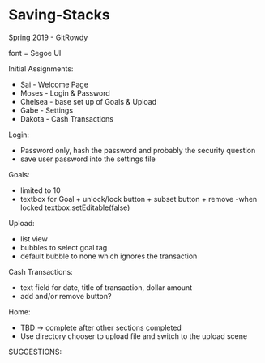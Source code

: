 # Saving-Stacks #
Spring 2019 - GitRowdy


font = Segoe UI

Initial Assignments:
 * Sai - Welcome Page
 * Moses - Login & Password
 *  Chelsea - base set up of Goals & Upload 
 *  Gabe - Settings
 *  Dakota - Cash Transactions

Login:
* Password only, hash the password and probably the security question 
* save user password into the settings file

Goals:
* limited to 10
* textbox for Goal + unlock/lock button + subset button + remove
-when locked textbox.setEditable(false)

Upload:
* list view
* bubbles to select goal tag
* default bubble to none which ignores the transaction

Cash Transactions:
* text field for date, title of transaction, dollar amount
* add and/or remove button?

Home:
* TBD -> complete after other sections completed
* Use directory chooser to upload file and switch to the upload scene


SUGGESTIONS:

